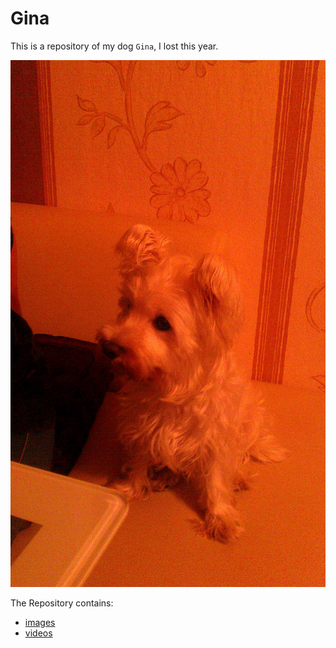 # Gina

This is a repository of my dog `Gina`, I lost this year.

<center>

![RIP Gina](./gina.jpg)

</center>

The Repository contains:

- [images](./images)
- [videos](./videos)
